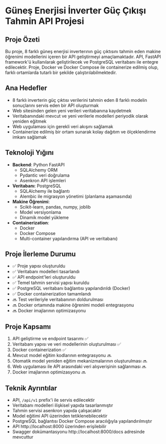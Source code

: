 # Güneş Enerjisi İnverter Güç Çıkışı Tahmin API Projesi

## Proje Özeti
Bu proje, 8 farklı güneş enerjisi inverterının güç çıktısını tahmin eden makine öğrenimi modellerini içeren bir API geliştirmeyi amaçlamaktadır. API, FastAPI framework'ü kullanılarak geliştirilecek ve PostgreSQL veritabanı ile entegre edilecektir. Proje, Docker ve Docker Compose ile containerize edilmiş olup, farklı ortamlarda tutarlı bir şekilde çalıştırılabilmektedir.

## Ana Hedefler
- 8 farklı inverterin güç çıktısı verilerini tahmin eden 8 farklı modelin sonuçlarını servis eden bir API oluşturmak
- Web sitesinden gelen yeni verileri veritabanına kaydetmek
- Veritabanındaki mevcut ve yeni verilerle modelleri periyodik olarak yeniden eğitmek
- Web uygulaması için gerekli veri akışını sağlamak
- Containerize edilmiş bir ortam sunarak kolay dağıtım ve ölçeklendirme imkanı sağlamak

## Teknoloji Yığını
- **Backend**: Python FastAPI
  - SQLAlchemy ORM
  - Pydantic veri doğrulama
  - Asenkron API işlemleri
- **Veritabanı**: PostgreSQL
  - SQLAlchemy ile bağlantı
  - Alembic ile migrasyon yönetimi (planlama aşamasında)
- **Makine Öğrenimi**:
  - Scikit-learn, pandas, numpy, joblib
  - Model versiyonlama
  - Dinamik model yükleme
- **Containerization**:
  - Docker
  - Docker Compose
  - Multi-container yapılandırma (API ve veritabanı)

## Proje İlerleme Durumu
- ✅ Proje yapısı oluşturuldu
- ✅ Veritabanı modelleri tasarlandı
- ✅ API endpoint'leri oluşturuldu
- ✅ Temel tahmin servisi yapısı kuruldu
- ✅ PostgreSQL veritabanı bağlantısı yapılandırıldı (Docker)
- ✅ Docker containerization tamamlandı
- 🔜 Test verileriyle veritabanının doldurulması
- 🔜 Docker ortamında makine öğrenimi modeli entegrasyonu
- 🔜 Docker imajlarının optimizasyonu

## Proje Kapsamı
1. API geliştirme ve endpoint tasarımı ✅
2. Veritabanı yapısı ve veri modellerinin oluşturulması ✅
3. Docker containerization ✅
4. Mevcut model eğitim kodlarının entegrasyonu 🔜
5. Otomatik model yeniden eğitim mekanizmalarının oluşturulması 🔜
6. Web uygulaması ile API arasındaki veri alışverişinin sağlanması 🔜
7. Docker imajlarının optimizasyonu 🔜

## Teknik Ayrıntılar
- API, `/api/v1` prefix'i ile servis edilecektir
- Veritabanı modelleri ilişkisel yapıda tasarlanmıştır
- Tahmin servisi asenkron yapıda çalışacaktır
- Model eğitimi API üzerinden tetiklenebilecektir
- PostgreSQL bağlantısı Docker Compose aracılığıyla yapılandırılmıştır
- API http://localhost:8000 üzerinden erişilebilir
- Swagger dokümantasyonu http://localhost:8000/docs adresinde mevcuttur 